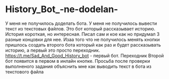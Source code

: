 # History_Bot_-ne-dodelan-
У меня не получилось доделать бота. У меня не получилось вывести текст из текстовых файлов. 
Это бот который рассказывает историю. История короткая, но интересная. Писал сам и кое как но придумал 3 разные концовки для нее.
Изаа того что не получилось менять кнопки пришлось создать второго бота который как раз и будет рассказывать историю, а первый это просто переходник.
https://t.me/Sad_And_Good_History_bot - первый бот. Переходник
Второй бот появится в первом в инлайн кнопке. 
Просьба после проверки выполненого задания объяснить мне как выводить текст в бота из текстового файла
